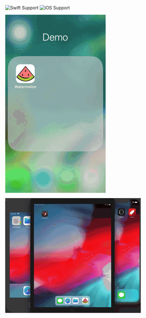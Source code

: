 ![Swift Support](https://img.shields.io/badge/Swift-4.1+-green.svg?logo=swift )
![iOS Support](https://img.shields.io/badge/iOS-11.0+-yellow.svg?logo=apple)


![iphone se](https://github.com/glebshendrik/watermelon/blob/master/wellbell_demo_se.gif)

![simulator ipad 12.9](https://github.com/glebshendrik/watermelon/blob/master/wellbell_demo_ipad12_9.gif)
